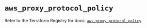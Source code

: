 # `aws_proxy_protocol_policy`

Refer to the Terraform Registry for docs: [`aws_proxy_protocol_policy`](https://registry.terraform.io/providers/hashicorp/aws/4.67.0/docs/resources/proxy_protocol_policy).
